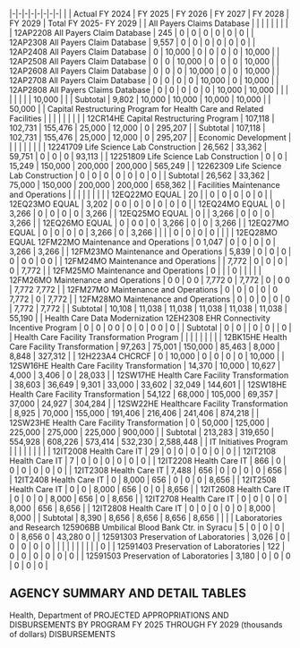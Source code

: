 |-|-|-|-|-|-|-|-|
| | Actual FY 2024 | FY 2025 | FY 2026 | FY 2027 | FY 2028 | FY 2029 | Total FY 2025- FY 2029 |
| All Payers Claims Database | | | | | | | |
| 12AP2208 All Payers Claim Database | 245 | 0 | 0 | 0 | 0 | 0 | 0 |
| 12AP2308 All Payers Claim Database | 9,557 | 0 | 0 | 0 | 0 | 0 | 0 |
| 12AP2408 All Payers Claim Database | 0 | 10,000 | 0 | 0 | 0 | 0 | 10,000 |
| 12AP2508 All Payers Claim Database | 0 | 0 | 10,000 | 0 | 0 | 0 | 10,000 |
| 12AP2608 All Payers Claim Database | 0 | 0 | 0 | 10,000 | 0 | 0 | 10,000 |
| 12AP2708 All Payers Claim Database | 0 | 0 | 0 | 0 | 10,000 | 0 | 10,000 |
| 12AP2808 All Payers Claims Database | 0 | 0 | 0 | 0 | 0 | 10,000 | 10,000 |
| | | | | | | 10,000 | |
| Subtotal | 9,802 | 10,000 | 10,000 | 10,000 | 10,000 | | 50,000 |
| Capital Restructuring Program for Health Care and  Related Facilities | | | | | | | |
| 12CR14HE Capital Restructuring Program | 107,118 | 102,731 | 155,476 | 25,000 | 12,000 | 0 | 295,207 |
| Subtotal | 107,118 | 102,731 | 155,476 | 25,000 | 12,000 | 0 | 295,207 |
| Economic Development | | | | | | | |
| 12241709 Life Science Lab Construction | 26,562 | 33,362 | 59,751 | 0 | 0 | 0 | 93,113 |
| 12251809 Life Science Lab Construction | 0 | 0 | 15,249 | 150,000 | 200,000 | 200,000 | 565,249 |
| 12262309 Life Science Lab Construction | 0 | 0 | 0 | 0 | 0 | 0 | 0 |
| Subtotal | 26,562 | 33,362 | 75,000 | 150,000 | 200,000 | 200,000 | 658,362 |
| Facilities Maintenance and Operations | | | | | | | |
| 12EQ22MO EQUAL | 20 | | 0 | 0 | 0 | 0 | 0 |
| 12EQ23MO EQUAL | 3,202 | 0  0 | 0 | 0 | 0 | 0 | 0 |
| 12EQ24MO EQUAL | 0 | 3,266 | 0 | 0 | 0 | 0 | 3,266 |
| 12EQ25MO EQUAL | 0 | | 3,266 | 0 | 0 | 0 | 3,266 |
| 12EQ26MO EQUAL | 0 | 0  0 | 0 | 3,266 | 0 | 0 | 3,266 |
| 12EQ27MO EQUAL | 0 | 0 | 0 | 0 | 3,266 | 0 | 3,266 |
| | | 0 | 0 | 0 | 0 | | |
| 12EQ28MO EQUAL 12FM22MO Maintenance and Operations | 0  1,047 | 0 | 0 | 0 | 0 | 3,266 | 3,266 |
| 12FM23MO Maintenance and Operations | 5,839 | 0 | 0 | 0 | 0 | 0  0 | 0  0 |
| 12FM24MO Maintenance and Operations | | 7,772 | 0 | 0 | 0 | 0 | 7,772 |
| 12FM25MO Maintenance and Operations | 0 | | | 0 | | | |
| 12FM26MO Maintenance and Operations | 0  0 | 0  0 | 7,772  0 | 7,772 | 0 | 0  0 | 7,772  7,772 |
| 12FM27MO Maintenance and Operations | 0 | 0 | 0 | 0 | 0  7,772 | 0 | 7,772 |
| 12FM28MO Maintenance and Operations | 0 | 0 | 0 | 0 | 0 | 7,772 | 7,772 |
| Subtotal | 10,108 | 11,038 | 11,038 | 11,038 | 11,038 | 11,038 | 55,190 |
| Health Care Data Modernization  12EH2308 EHR Connectivity Incentive Program | 0 | 0 | 0  0 | 0 | 0 | 0  0 | 0 |
| Subtotal | 0 | 0 | | 0 | 0 | | 0 |
| Health Care Facility Transformation Program | | | | | | | |
| 12BK15HE Health Care Facility Transformation | 97,263 | 75,001 | 150,000 | 85,463 | 8,000 | 8,848 | 327,312 |
| 12H223A4 CHCRCF | 0 | 10,000 | 0 | 0 | 0 | 0 | 10,000 |
| 12SW16HE Health Care Facility Transformation | 14,370 | 10,000 | 10,627 | 4,000 | 3,406 | 0 | 28,033 |
| 12SW17HE Health Care Facility Transformation | 38,603 | 36,649 | 9,301 | 33,000 | 33,602 | 32,049 | 144,601 |
| 12SW18HE Health Care Facility Transformation | 54,122 | 68,000 | 105,000 | 69,357 | 37,000 | 24,927 | 304,284 |
| 12SW22HE Healthcare Facility Transformation | 8,925 | 70,000 | 155,000 | 191,406 | 216,406 | 241,406 | 874,218 |
| 12SW23HE Health Care Facility Transformation | 0 | 50,000 | 125,000 | 225,000 | 275,000 | 225,000 | 900,000 |
| Subtotal | 213,283 | 319,650 | 554,928 | 608,226 | 573,414 | 532,230 | 2,588,448 |
| IT Initiatives Program | | | | | | | |
| 12IT2008 Health Care IT | 29 | 0 | 0 | 0 | 0 | 0 | 0 |
| 12IT2108 Health Care IT | 7 | 0 | 0 | 0 | 0 | 0 | 0 |
| 12IT2208 Health Care IT | 866 | 0 | 0 | 0 | 0 | 0 | 0 |
| 12IT2308 Health Care IT | 7,488 | 656 | 0 | 0 | 0 | 0 | 656 |
| 12IT2408 Health Care IT | 0 | 8,000 | 656 | 0 | 0 | 0 | 8,656 |
| 12IT2508 Health Care IT | 0 | 0 | 8,000 | 656 | 0 | 0 | 8,656 |
| 12IT2608 Health Care IT | 0 | 0 | 0 | 8,000 | 656 | 0 | 8,656 |
| 12IT2708 Health Care IT | 0 | 0 | 0 | 0 | 8,000 | 656 | 8,656 |
| 12IT2808 Health Care IT | 0 | 0 | 0 | 0 | 0 | 8,000 | 8,000 |
| Subtotal | 8,390 | 8,656 | 8,656 | 8,656 | 8,656 | | |
| Laboratories and Research 125906BB Umbilical Blood Bank Ctr. in Syracu | 5 | 0 | 0 | 0 | 0 | 8,656  0 | 43,280  0 |
| 12591303 Preservation of Laboratories | 3,026 | 0 | 0 | 0 | 0 | 0 | |
| | | | | | | | 0 |
| 12591403 Preservation of Laboratories | 122 | 0 | 0 | 0 | 0 | 0 | 0 |
| 12591503 Preservation of Laboratories | 3,180 | 0 | 0 | 0 | 0 | 0 | 0 |

## **AGENCY SUMMARY AND DETAIL TABLES**

Health, Department of PROJECTED APPROPRIATIONS AND DISBURSEMENTS BY PROGRAM FY 2025 THROUGH FY 2029 (thousands of dollars) DISBURSEMENTS